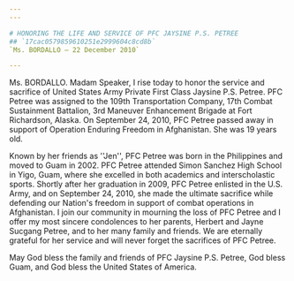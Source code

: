 ```yaml
---
---

# HONORING THE LIFE AND SERVICE OF PFC JAYSINE P.S. PETREE
## `17cac0579859610251e2999604c8cd8b`
`Ms. BORDALLO — 22 December 2010`

---
```



Ms. BORDALLO. Madam Speaker, I rise today to honor the service and 
sacrifice of United States Army Private First Class Jaysine P.S. 
Petree. PFC Petree was assigned to the 109th Transportation Company, 
17th Combat Sustainment Battalion, 3rd Maneuver Enhancement Brigade at 
Fort Richardson, Alaska. On September 24, 2010, PFC Petree passed away 
in support of Operation Enduring Freedom in Afghanistan. She was 19 
years old.

Known by her friends as ''Jen'', PFC Petree was born in the 
Philippines and moved to Guam in 2002. PFC Petree attended Simon 
Sanchez High School in Yigo, Guam, where she excelled in both academics 
and interscholastic sports. Shortly after her graduation in 2009, PFC 
Petree enlisted in the U.S. Army, and on September 24, 2010, she made 
the ultimate sacrifice while defending our Nation's freedom in support 
of combat operations in Afghanistan. I join our community in mourning 
the loss of PFC Petree and I offer my most sincere condolences to her 
parents, Herbert and Jayne Sucgang Petree, and to her many family and 
friends. We are eternally grateful for her service and will never 
forget the sacrifices of PFC Petree.

May God bless the family and friends of PFC Jaysine P.S. Petree, God 
bless Guam, and God bless the United States of America.
